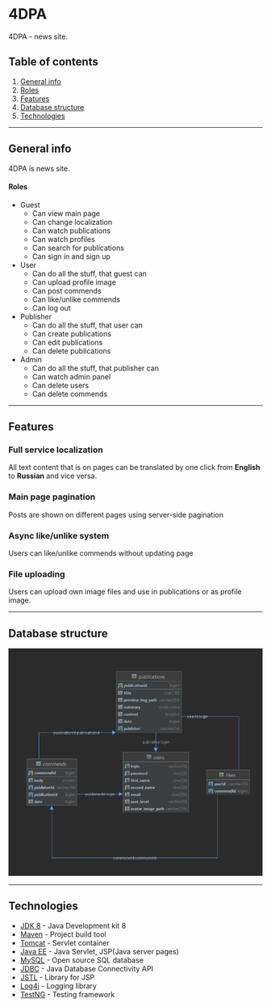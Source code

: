 # 4DPA
4DPA - news site.

## Table of contents
1. [General info](#General-info)
2. [Roles](#Roles)
3. [Features](#Features)
4. [Database structure](#Database-structure)
5. [Technologies](#Technologies)
___
## General info
4DPA is news site.

#### Roles
- Guest
    - Can view main page
    - Can change localization
    - Can watch publications
    - Can watch profiles
    - Can search for publications
    - Can sign in and sign up
- User
    - Can do all the stuff, that guest can
    - Can upload profile image
    - Can post commends
    - Can like/unlike commends
    - Can log out
- Publisher
    - Can do all the stuff, that user can
    - Can create publications
    - Can edit publications
    - Can delete publications
- Admin
    - Can do all the stuff, that publisher can
    - Can watch admin panel
    - Can delete users
    - Can delete commends
___
## Features
### Full service localization
All text content that is on pages can be translated by one click
from **English** to **Russian** and vice versa.

### Main page pagination
Posts are shown on different pages using server-side pagination

### Async like/unlike system
Users can like/unlike commends without updating page

### File uploading
Users can upload own image files and use in publications or as profile image.

___
## Database structure
![scheme.png](sql/scheme.png)
___
## Technologies
- [JDK 8](https://www.oracle.com/java/technologies/javase/javase-jdk8-downloads.html) - Java Development kit 8
- [Maven](https://maven.apache.org/) - Project build tool
- [Tomcat](http://tomcat.apache.org/) - Servlet container
- [Java EE](https://www.oracle.com/java/technologies/java-ee-glance.html) - Java Servlet, JSP(Java server pages)
- [MySQL](https://www.mysql.com/) - Open source SQL database
- [JDBC](https://docs.oracle.com/javase/8/docs/technotes/guides/jdbc/) - Java Database Connectivity API
- [JSTL](https://docs.oracle.com/javaee/5/tutorial/doc/bnake.html) - Library for JSP
- [Log4j](https://logging.apache.org/log4j/2.x/) - Logging library
- [TestNG](https://testng.org/doc/) - Testing framework
